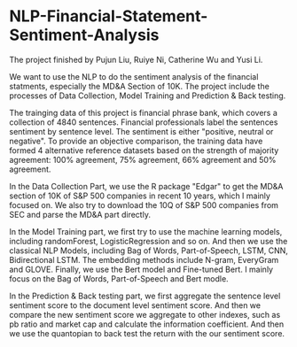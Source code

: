 # NLP-Financial-Statement-Sentiment-Analysis
The project finished by Pujun Liu, Ruiye Ni, Catherine Wu and Yusi Li.

We want to use the NLP to do the sentiment analysis of the financial statments, especially the MD&A Section of 10K.
The project include the processes of Data Collection, Model Training and Prediction & Back testing. 

The trainging data of this project is financial phrase bank, which covers a collection of 4840 sentences. Financial professionals label the sentences sentiment by sentence level. The sentiment is either "positive, neutral or negative". To provide an objective comparison, the training data have formed 4 alternative reference datasets based on the strength of majority agreement:  100% agreement, 75% agreement, 66% agreement and 50% agreement.

In the Data Collection Part, we use the R package "Edgar" to get the MD&A section of 10K of S&P 500 companies in recent 10 years, which I mainly focused on. We also try to download the 10Q of S&P 500 companies from SEC and parse the MD&A part directly. 

In the Model Training part, we first try to use the machine learning models, including randomForest, LogisticRegression and so on. And then we use the classical NLP Models, including Bag of Words, Part-of-Speech, LSTM, CNN, Bidirectional LSTM. The embedding methods include N-gram, EveryGram and GLOVE. Finally, we use the Bert model and Fine-tuned Bert. I mainly focus on the Bag of Words, Part-of-Speech and Bert modle.

In the Prediction & Back testing part, we first aggregate the sentence level sentiment score to the document level sentiment score. And then we compare the new sentiment score we aggregate to other indexes, such as pb ratio and market cap and calculate the information coefficient. And then we use the quantopian to back test the return with the our sentiment score. 
